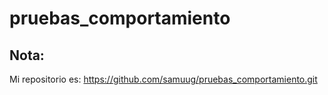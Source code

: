 # pruebas_comportamiento

## Nota:
Mi repositorio es: https://github.com/samuug/pruebas_comportamiento.git
